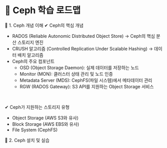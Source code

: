 # 🚀 Ceph 학습 로드맵

🔹 1. Ceph 개념 이해
✔ Ceph의 핵심 개념
 - RADOS (Reliable Autonomic Distributed Object Store) → Ceph의 핵심 분산 스토리지 엔진
 - CRUSH 알고리즘 (Controlled Replication Under Scalable Hashing) → 데이터 배치 알고리즘
 - Ceph의 주요 컴포넌트
   - OSD (Object Storage Daemon): 실제 데이터를 저장하는 노드
   - Monitor (MON): 클러스터 상태 관리 및 노드 인증
   - Metadata Server (MDS): CephFS(파일 시스템)에서 메타데이터 관리
   - RGW (RADOS Gateway): S3 API를 지원하는 Object Storage 서비스

<br/>

✔ Ceph가 지원하는 스토리지 유형
- Object Storage (AWS S3와 유사)
- Block Storage (AWS EBS와 유사)
- File System (CephFS)

🔹 2. Ceph 설치 및 실습
